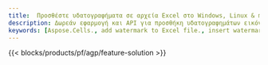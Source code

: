 ```yaml
---
title:  Προσθέστε υδατογραφήματα σε αρχεία Excel στο Windows, Linux & macOS
description: Δωρεάν εφαρμογή και API για προσθήκη υδατογραφημάτων εικόνας ή κειμένου σε αρχεία XLS, XLSX και ODS
keywords: [Aspose.Cells., add watermark to Excel file., insert watermark to Excel file., create watermark in Excel file., remove watermark from Excel file., operate watermark in Excel file., access watermark in Excel file]
---
```

{{< blocks/products/pf/agp/feature-solution >}} 

